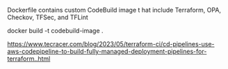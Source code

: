 Dockerfile contains custom CodeBuild image t hat include Terraform, OPA, Checkov, TFSec, and TFLint

docker build -t codebuild-image .

https://www.tecracer.com/blog/2023/05/terraform-ci/cd-pipelines-use-aws-codepipeline-to-build-fully-managed-deployment-pipelines-for-terraform..html